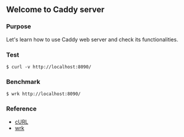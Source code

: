 ## Welcome to Caddy server

### Purpose

Let's learn how to use Caddy web server and check its functionalities.

### Test

	$ curl -v http://localhost:8090/

### Benchmark

	$ wrk http://localhost:8090/

### Reference

- [cURL]()
- [wrk]()

